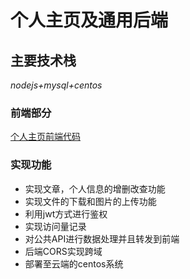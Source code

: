 # 个人主页及通用后端

## 主要技术栈  
_nodejs+mysql+centos_

### 前端部分

<!-- add docs here for user -->

[个人主页前端代码](https://gitee.com/kasnars/personalblog)

### 实现功能

- 实现文章，个人信息的增删改查功能  
- 实现文件的下载和图片的上传功能  
- 利用jwt方式进行鉴权
- 实现访问量记录  
- 对公共API进行数据处理并且转发到前端
- 后端CORS实现跨域
- 部署至云端的centos系统

